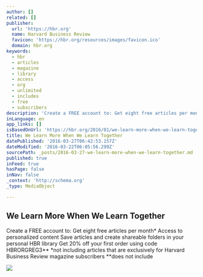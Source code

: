 ```yaml
---
author: []
related: []
publisher:
  url: 'https://hbr.org'
  name: Harvard Business Review
  favicon: 'https://hbr.org/resources/images/favicon.ico'
  domain: hbr.org
keywords:
  - hbr
  - articles
  - magazine
  - library
  - access
  - org
  - unlimited
  - includes
  - free
  - subscribers
description: 'Create a FREE account to: Get eight free articles per month* Access to personalized content Save articles and create shareable folders in your personal HBR library Get 20% off your first order using code HBRORGREG3** *not including articles that are exclusively for Harvard Business Review magazine subscribers **does not include'
inLanguage: en
app_links: []
isBasedOnUrl: 'https://hbr.org/2016/01/we-learn-more-when-we-learn-together'
title: We Learn More When We Learn Together
datePublished: '2016-03-27T06:42:53.157Z'
dateModified: '2016-03-22T06:05:56.299Z'
sourcePath: _posts/2016-03-27-we-learn-more-when-we-learn-together.md
published: true
inFeed: true
hasPage: false
inNav: false
_context: 'http://schema.org'
_type: MediaObject

---
```

<article style=""><h1>We Learn More When We Learn Together</h1><p>Create a FREE account to: Get eight free articles per month* Access to personalized content Save articles and create shareable folders in your personal HBR library Get 20% off your first order using code HBRORGREG3** *not including articles that are exclusively for Harvard Business Review magazine subscribers **does not include</p><img src="https://hbr.org/resources/images/article_assets/2016/01/jan16-12-dave-wheeler-managing-people.jpeg" /></article>